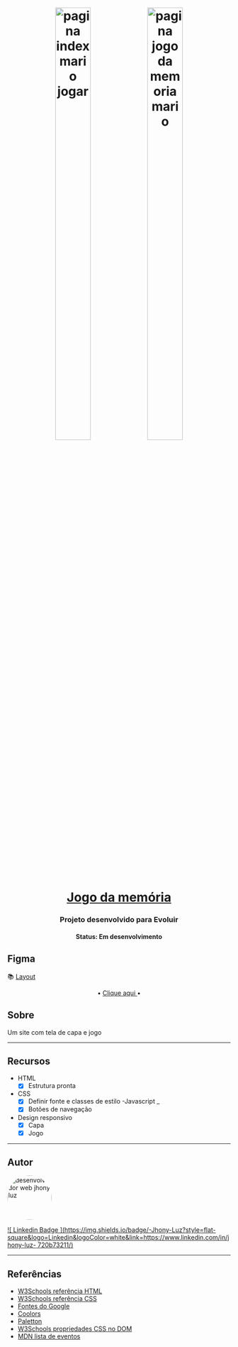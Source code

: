 <h1 align="center">
    <img height="50%" width="40%" title="#mario jogar" src="./src/img/index_mario_jogar.png" alt="pagina index mario jogar"/>
    <img height="50%" width="40%" title="#mario jogar" src="./src/img/mario_cartas.png" alt="pagina jogo da memoria mario"/>
</h1>

<h1 align="center">
   <a href="https://jhonlight.github.io/mario/jogo"> Jogo da memória</a>
</h1>

<h3 align="center">
    Projeto desenvolvido para Evoluir
</h3>

<h4 align="center">
	 Status: Em desenvolvimento
</h4>

##  Figma

📚 [ Layout ](<https://www.figma.com/file/cgUSAEGgSCJN8hxygzUL19/Maratona-Programa-para-Evoluir-(Copy)?node-id=0%3A1>)

<p align="center">
     •
    <a href="https://jhonlight.github.io/mario/">Clique aqui </a> •
    
</p>

##  Sobre

Um site com tela de capa e jogo

---

##  Recursos

- HTML
  - [x] Estrutura pronta
- CSS
  - [x] Definir fonte e classes de estilo
-Javascript _
  - [x] Botões de navegação
- Design responsivo
  - [x] Capa
  - [x] Jogo

---

##  Autor

<img style="border-radius: 50%;" src="https://github.com/JhonLight.png" width="100px;" alt="desenvolvedor web jhony luz"/>

[![ Linkedin Badge ](https://img.shields.io/badge/-Jhony-Luz?style=flat-square&logo=Linkedin&logoColor=white&link=https://www.linkedin.com/in/jhony-luz- 720b73211/)](https://www.linkedin.com/in/jhony-luz-720b73211/)

---

##  Referências

- [ W3Schools referência HTML ](https://www.w3schools.com/tags/default.asp)
- [ W3Schools referência CSS ](https://www.w3schools.com/cssref/default.asp)
- [ Fontes do Google ](https://fonts.google.com/)
- [ Coolors ](https://coolors.co/palettes/trending)
- [ Paletton ](https://paletton.com/)
- [ W3Schools propriedades CSS no DOM ](https://www.w3schools.com/jsref/dom_obj_style.asp)
- [ MDN lista de eventos ](https://developer.mozilla.org/en-US/docs/Web/Events)